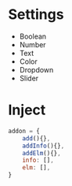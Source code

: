 # Settings
* Boolean
* Number
* Text
* Color
* Dropdown
* Slider

# Inject
```js
addon = {
    add(){},
    addInfo(){},
    addElm(){},
    info: [],
    elm: [],
}
```